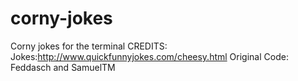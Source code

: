 # corny-jokes
Corny jokes for the terminal
CREDITS:
Jokes:http://www.quickfunnyjokes.com/cheesy.html
Original Code: Feddasch and SamuelTM



